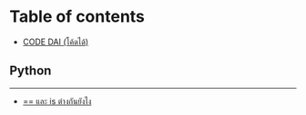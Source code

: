 # Table of contents

* [CODE DAI \(โค้ดได้\)](README.md)

## Python

---

* [== และ is ต่างกันยังไง](equal-vs-is.md)

